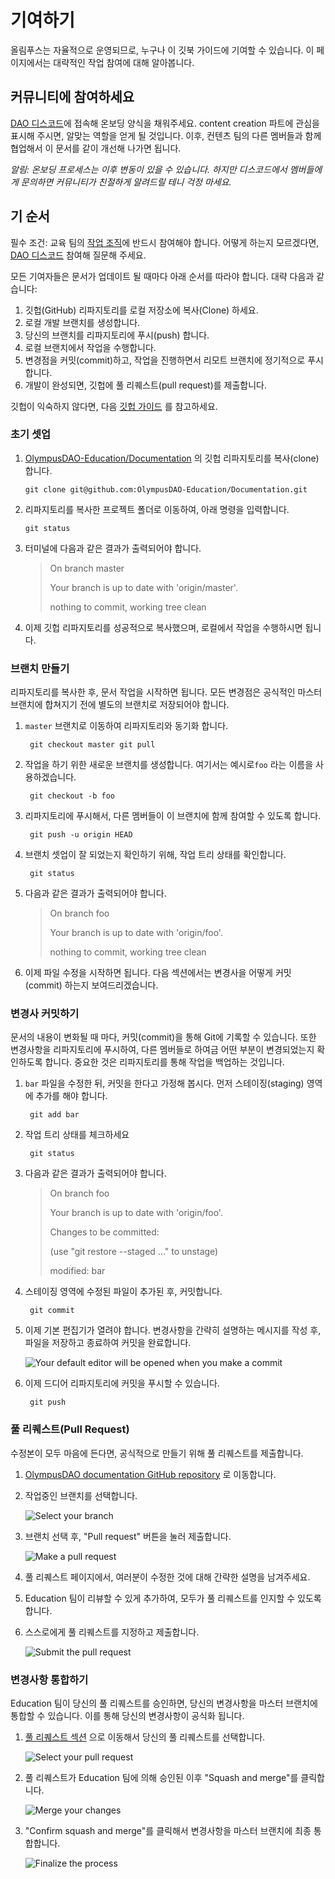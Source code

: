 # 기여하기

올림푸스는 자율적으로 운영되므로, 누구나 이 깃북 가이드에 기여할 수 있습니다. 이 페이지에서는 대략적인 작업 참여에 대해 알아봅니다.

## 커뮤니티에 참여하세요 <a id="join-our-community"></a>

[DAO 디스코드](https://discord.com/invite/42xFV68uEf)에 접속해 온보딩 양식을 채워주세요. content creation 파트에 관심을 표시해 주시면, 알맞는 역할을 얻게 될 것입니다. 이후, 컨텐츠 팀의 다른 멤버들과 함께 협업해서 이 문서를 같이 개선해 나가면 됩니다.

_알림: 온보딩 프로세스는 이후 변동이 있을 수 있습니다. 하지만 디스코드에서 멤버들에게 문의하면 커뮤니티가 친절하게 알려드릴 테니 걱정 마세요._ 

## 기 순서 <a id="contributor-workflow"></a>

필수 조건: 교육 팀의 [작업 조직](https://github.com/OlympusDAO-Education)에 반드시 참여해야 합니다. 어떻게 하는지 모르겠다면, [DAO 디스코드](https://discord.com/invite/42xFV68uEf) 참여해 질문해 주세요.

모든 기여자들은 문서가 업데이트 될 때마다 아래 순서를 따라야 합니다. 대략 다음과 같습니다:

1. 깃헙\(GitHub\) 리파지토리를 로컬 저장소에 복사\(Clone\) 하세요.
2. 로컬 개발 브랜치를 생성합니다.
3. 당신의 브랜치를 리파지토리에 푸시\(push\) 합니다.
4. 로컬 브랜치에서 작업을 수행합니다.
5. 변경점을 커밋\(commit\)하고, 작업을 진행하면서 리모트 브랜치에 정기적으로 푸시합니다.
6. 개발이 완성되면, 깃헙에 풀 리퀘스트\(pull request\)를 제출합니다.

깃헙이 익숙하지 않다면, 다음 [깃헙 가이드](https://guides.github.com/activities/hello-world/) 를 참고하세요.

### 초기 셋업  <a id="first-time-setup"></a>

1. [OlympusDAO-Education/Documentation](https://github.com/OlympusDAO-Education/Documentation) 의 깃헙 리파지토리를 복사\(clone\) 합니다.

   `git clone git@github.com:OlympusDAO-Education/Documentation.git`

2. 리파지토리를 복사한 프로젝트 폴더로 이동하여, 아래 명령을 입력합니다.

   `git status`

3. 터미널에 다음과 같은 결과가 출력되어야 합니다.

   > On branch master
   >
   > Your branch is up to date with 'origin/master'.
   >
   > nothing to commit, working tree clean

4. 이제 깃헙 리파지토리를 성공적으로 복사했으며, 로컬에서 작업을 수행하시면 됩니다.

### 브랜치 만들기 <a id="create-a-branch"></a>

리파지토리를 복사한 후, 문서 작업을 시작하면 됩니다. 모든 변경점은 공식적인 마스터 브랜치에 합쳐지기 전에 별도의 브랜치로 저장되어야 합니다.

1. `master` 브랜치로 이동하여 리파지토리와 동기화 합니다.

   ```text
    git checkout master git pull
   ```

2. 작업을 하기 위한 새로운 브랜치를 생성합니다. 여기서는 예시로`foo` 라는 이름을 사용하겠습니다.

   ```text
    git checkout -b foo
   ```

3. 리파지토리에 푸시해서, 다른 멤버들이 이 브랜치에 함께 참여할 수 있도록 합니다.

   ```text
    git push -u origin HEAD
   ```

4. 브랜치 셋업이 잘 되었는지 확인하기 위해, 작업 트리 상태를 확인합니다.

   ```text
    git status
   ```

5. 다음과 같은 결과가 출력되어야 합니다.

   > On branch foo
   >
   > Your branch is up to date with 'origin/foo'.
   >
   > nothing to commit, working tree clean

6. 이제 파일 수정을 시작하면 됩니다. 다음 섹션에서는 변경사을 어떻게 커밋\(commit\) 하는지 보여드리겠습니다.

### 변경사 커밋하기 <a id="commit-changes"></a>

문서의 내용이 변화될 때 마다, 커밋\(commit\)을 통해 Git에 기록할 수 있습니다. 또한 변경사항을 리파지토리에 푸시하여, 다른 멤버들로 하여금 어떤 부분이 변경되었는지 확인하도록 합니다. 중요한 것은 리파지토리를 통해 작업을 백업하는 것입니다.

1. `bar` 파일을 수정한 뒤, 커밋을 한다고 가정해 봅시다. 먼저 스테이징\(staging\) 영역에 추가를 해야 합니다.

   ```text
    git add bar
   ```

2. 작업 트리 상태를 체크하세요

   ```text
    git status
   ```

3. 다음과 같은 결과가 출력되어야 합니다.

   > On branch foo
   >
   > Your branch is up to date with 'origin/foo'.
   >
   > Changes to be committed:
   >
   > \(use "git restore --staged ..." to unstage\)
   >
   > modified: bar

4. 스테이징 영역에 수정된 파일이 추가된 후, 커밋합니다.

   ```text
    git commit
   ```

5. 이제 기본 편집기가 열려야 합니다. 변경사항을 간략히 설명하는 메시지를 작성 후, 파일을 저장하고 종료하여 커밋을 완료합니다.

   ​![Your default editor will be opened when you make a commit](https://firebasestorage.googleapis.com/v0/b/gitbook-28427.appspot.com/o/assets%2F-MV4hwONledQK5nEDaUc%2Fsync%2F3e7de643cda2bbeb2f5d9c1acdf7da37c33f9c1a.png?generation=1623064180992883&alt=media)​

6. 이제 드디어 리파지토리에 커밋을 푸시할 수 있습니다.

   ```text
    git push
   ```

### 풀 리퀘스트\(Pull Request\) <a id="make-a-pull-request"></a>

수정본이 모두 마음에 든다면, 공식적으로 만들기 위해 풀 리퀘스트를 제출합니다.

1. [OlympusDAO documentation GitHub repository](https://github.com/OlympusDAO-Education/Documentation) 로 이동합니다.
2. 작업중인 브랜치를 선택합니다.

   ​![Select your branch](https://firebasestorage.googleapis.com/v0/b/gitbook-28427.appspot.com/o/assets%2F-MV4hwONledQK5nEDaUc%2Fsync%2Fb00b3f69c2fcd087265d9f644fe7918898884f2b.png?generation=1623076686276361&alt=media)​

3. 브랜치 선택 후, "Pull request" 버튼을 눌러 제출합니다.

   ​![Make a pull request](https://firebasestorage.googleapis.com/v0/b/gitbook-28427.appspot.com/o/assets%2F-MV4hwONledQK5nEDaUc%2Fsync%2F9ec63c080fdb10de4764107f8335806579d852be.png?generation=1623076686038374&alt=media)​

4. 풀 리퀘스트 페이지에서, 여러분이 수정한 것에 대해 간략한 설명을 남겨주세요.
5. Education 팀이 리뷰할 수 있게 추가하여, 모두가 풀 리퀘스트를 인지할 수 있도록 합니다.
6. 스스로에게 풀 리퀘스트를 지정하고 제출합니다.

   ​![Submit the pull request](https://firebasestorage.googleapis.com/v0/b/gitbook-28427.appspot.com/o/assets%2F-MV4hwONledQK5nEDaUc%2Fsync%2F923388c7f127885c32d032982c7218e502fc55a9.png?generation=1623076687062053&alt=media)​

### 변경사항 통합하기 <a id="merge-your-changes"></a>

Education 팀이 당신의 풀 리퀘스트를 승인하면, 당신의 변경사항을 마스터 브랜치에 통합할 수 있습니다. 이를 통해 당신의 변경사항이 공식화 됩니다.

1. [풀 리퀘스트 섹션](https://github.com/OlympusDAO-Education/Documentation/pulls) 으로 이동해서 당신의 풀 리퀘스트를 선택합니다.

   ​![Select your pull request](https://firebasestorage.googleapis.com/v0/b/gitbook-28427.appspot.com/o/assets%2F-MV4hwONledQK5nEDaUc%2Fsync%2F5ed79214bf08733ff827cd20d6a2bba420bb1733.png?generation=1623114324079177&alt=media)​

2. 풀 리퀘스트가 Education 팀에 의해 승인된 이후 "Squash and merge"를 클릭합니다.

   ​![Merge your changes](https://firebasestorage.googleapis.com/v0/b/gitbook-28427.appspot.com/o/assets%2F-MV4hwONledQK5nEDaUc%2Fsync%2F1abd2fa78de52699eb0a179bb26cba8589481b83.png?generation=1623114324475557&alt=media)​

3. "Confirm squash and merge"를 클릭해서 변경사항을 마스터 브랜치에 최종 통합합니다.

   ​![Finalize the process](https://firebasestorage.googleapis.com/v0/b/gitbook-28427.appspot.com/o/assets%2F-MV4hwONledQK5nEDaUc%2Fsync%2Fddc57f20f2ee1418293dba8a13c17f97c4f26fb1.png?generation=1623114322427474&alt=media)


